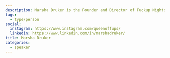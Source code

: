 ```yaml
---
description: Marsha Druker is the Founder and Director of Fuckup Nights Toronto and Kitchener-Waterloo, chapters of the global speaker series and community that shares stories of professional failure in 300+ cities. A passionate community builder, Marsha loves bringing people together to have genuine conversations about all sides of entrepreneurship, failure and mental health. She believes that vulnerability makes us stronger, not weaker.
tags:
  - type/person
social:
  instagram: https://www.instagram.com/queenoffups/
  linkedin: https://www.linkedin.com/in/marshadruker/
title: Marsha Druker
categories:
  - speaker
---
```

